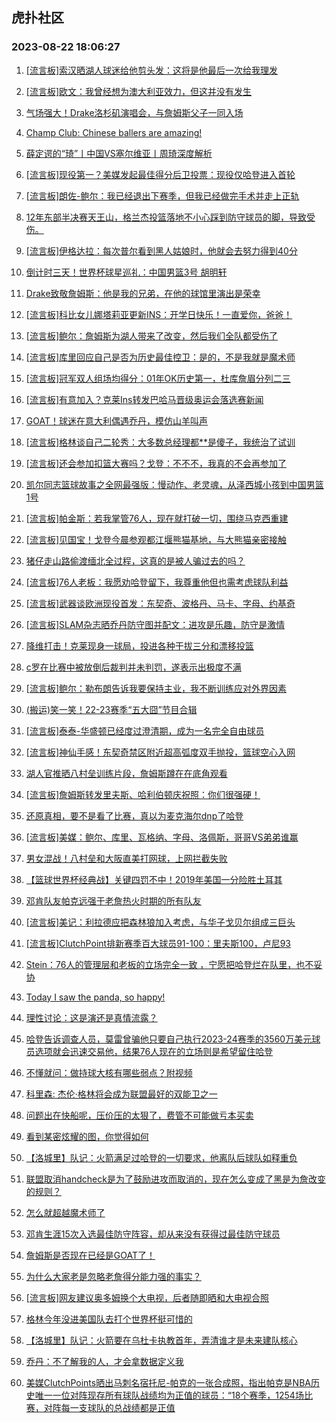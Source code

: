## 虎扑社区 
### 2023-08-22 18:06:27

1. [[流言板]索汉晒湖人球迷给他剪头发：这将是他最后一次给我理发](https://bbs.hupu.com/61783711.html)

2. [[流言板]欧文：我曾经想为澳大利亚效力，但这并没有发生](https://bbs.hupu.com/61781657.html)

3. [气场强大！Drake洛杉矶演唱会，与詹姆斯父子一同入场](https://bbs.hupu.com/61783417.html)

4. [Champ Club: Chinese ballers are amazing!](https://bbs.hupu.com/61781964.html)

5. [薛定谔的“琦”丨中国VS塞尔维亚丨周琦深度解析](https://bbs.hupu.com/61780629.html)

6. [[流言板]现役第一？美媒发起最佳得分后卫投票：现役仅哈登进入首轮](https://bbs.hupu.com/61785435.html)

7. [[流言板]朗佐-鲍尔：我已经退出下赛季，但我已经做完手术并走上正轨](https://bbs.hupu.com/61779248.html)

8. [12年东部半决赛天王山，格兰杰投篮落地不小心踩到防守球员的脚，导致受伤。](https://bbs.hupu.com/61782744.html)

9. [[流言板]伊格达拉：每次普尔看到黑人姑娘时，他就会去努力得到40分](https://bbs.hupu.com/61780379.html)

10. [倒计时三天！世界杯球星巡礼：中国男篮3号 胡明轩](https://bbs.hupu.com/61781713.html)

11. [Drake致敬詹姆斯：他是我的兄弟，在他的球馆里演出是荣幸](https://bbs.hupu.com/61785480.html)

12. [[流言板]科比女儿娜塔莉亚更新INS：开学日快乐！一直爱你，爸爸！](https://bbs.hupu.com/61784900.html)

13. [[流言板]鲍尔：詹姆斯为湖人带来了改变，然后我们全队都受伤了](https://bbs.hupu.com/61780471.html)

14. [[流言板]库里回应自己是否为历史最佳控卫：是的，不是我就是魔术师](https://bbs.hupu.com/61779514.html)

15. [[流言板]冠军双人组场均得分：01年OK历史第一，杜库詹眉分列二三](https://bbs.hupu.com/61780999.html)

16. [[流言板]有意加入？克莱Ins转发巴哈马晋级奥运会落选赛新闻](https://bbs.hupu.com/61780740.html)

17. [GOAT！球迷在意大利偶遇乔丹，模仿山羊叫声](https://bbs.hupu.com/61779462.html)

18. [[流言板]格林谈自己二轮秀：大多数总经理都**是傻子，我统治了试训](https://bbs.hupu.com/61783281.html)

19. [[流言板]还会参加扣篮大赛吗？戈登：不不不，我真的不会再参加了](https://bbs.hupu.com/61782795.html)

20. [凯尔同志篮球故事之全网最强版：慢动作、老灵魂，从泽西城小孩到中国男篮1号](https://bbs.hupu.com/61779561.html)

21. [[流言板]帕金斯：若我掌管76人，现在就打破一切，围绕马克西重建](https://bbs.hupu.com/61783701.html)

22. [[流言板]见国宝！戈登今晨参观都江堰熊猫基地，与大熊猫亲密接触](https://bbs.hupu.com/61784242.html)

23. [猪仔走山路偷渡缅北全过程，这真的是被人骗过去的吗？](https://bbs.hupu.com/61783028.html)

24. [[流言板]76人老板：我愿劝哈登留下，我尊重他但也需考虑球队利益](https://bbs.hupu.com/61780371.html)

25. [[流言板]武器谈欧洲现役首发：东契奇、波格丹、马卡、字母、约基奇](https://bbs.hupu.com/61785731.html)

26. [[流言板]SLAM杂志晒乔丹防守图并配文：进攻是乐趣，防守是激情](https://bbs.hupu.com/61783863.html)

27. [降维打击！克莱现身一球局，投进各种干拔三分和漂移投篮](https://bbs.hupu.com/61780480.html)

28. [c罗在比赛中被放倒后裁判并未判罚，遂表示出极度不满](https://bbs.hupu.com/61781823.html)

29. [[流言板]鲍尔：勒布朗告诉我要保持主业，我不断训练应对外界因素](https://bbs.hupu.com/61779833.html)

30. [(搬运)笑一笑！22-23赛季“五大囧”节目合辑](https://bbs.hupu.com/61781729.html)

31. [[流言板]泰泰-华盛顿已经度过澄清期，成为一名完全自由球员](https://bbs.hupu.com/61781296.html)

32. [[流言板]神仙手感！东契奇禁区附近超高弧度双手抛投，篮球空心入网](https://bbs.hupu.com/61780494.html)

33. [湖人官推晒八村垒训练片段，詹姆斯蹲在在底角观看](https://bbs.hupu.com/61779077.html)

34. [[流言板]詹姆斯转发里夫斯、哈利伯顿庆祝照：你们很强硬！](https://bbs.hupu.com/61779524.html)

35. [还原真相，要不是看了比赛，真以为麦克海尔dnp了哈登](https://bbs.hupu.com/61782660.html)

36. [[流言板]美媒：鲍尔、库里、瓦格纳、字母、洛佩斯，哥哥VS弟弟谁赢](https://bbs.hupu.com/61779048.html)

37. [男女混战！八村垒和大阪直美打网球，上网拦截失败](https://bbs.hupu.com/61779546.html)

38. [【篮球世界杯经典战】关键四罚不中！2019年美国一分险胜土耳其](https://bbs.hupu.com/61785772.html)

39. [邓肯队友帕克远强于老詹热火时期的所有队友](https://bbs.hupu.com/61785720.html)

40. [[流言板]美记：利拉德应把森林狼加入考虑，与华子戈贝尔组成三巨头](https://bbs.hupu.com/61780201.html)

41. [[流言板]ClutchPoint排新赛季百大球员91-100：里夫斯100，卢尼93](https://bbs.hupu.com/61780392.html)

42. [Stein：76人的管理层和老板的立场完全一致 ，宁愿把哈登烂在队里，也不妥协](https://bbs.hupu.com/61781465.html)

43. [Today I saw the panda, so happy!](https://bbs.hupu.com/61781621.html)

44. [理性讨论：这是演还是真情流露？](https://bbs.hupu.com/61785737.html)

45. [哈登告诉调查人员，莫雷曾骗他只要自己执行2023-24赛季的3560万美元球员选项就会迅速交易他，结果76人现在的立场则是希望留住哈登](https://bbs.hupu.com/61778875.html)

46. [不懂就问：做持球大核有哪些弱点？附视频](https://bbs.hupu.com/61784156.html)

47. [科里森: 杰伦·格林将会成为联盟最好的双能卫之一](https://bbs.hupu.com/61784196.html)

48. [问题出在快船呢，压价压的太狠了，费管不可能做亏本买卖](https://bbs.hupu.com/61784635.html)

49. [看到某密炫耀的图，你觉得如何](https://bbs.hupu.com/61784564.html)

50. [【洛城里】队记：火箭满足过哈登的一切要求，他离队后球队如释重负](https://bbs.hupu.com/61779124.html)

51. [联盟取消handcheck是为了鼓励进攻而取消的，现在怎么变成了黑是为詹改变的规则？](https://bbs.hupu.com/61784809.html)

52. [怎么就超越魔术师了](https://bbs.hupu.com/61781331.html)

53. [邓肯生涯15次入选最佳防守阵容，却从来没有获得过最佳防守球员](https://bbs.hupu.com/61785445.html)

54. [詹姆斯是否现在已经是GOAT了！](https://bbs.hupu.com/61785444.html)

55. [为什么大家老是忽略老詹得分能力强的事实？](https://bbs.hupu.com/61782765.html)

56. [[流言板]网友建议奥多姆换个大电视，后者随即晒和大电视合照](https://bbs.hupu.com/61779180.html)

57. [格林今年没进美国队去打个世界杯挺可惜的](https://bbs.hupu.com/61785177.html)

58. [【洛城里】队记：火箭要在乌杜卡执教首年，弄清谁才是未来建队核心](https://bbs.hupu.com/61782574.html)

59. [乔丹：不了解我的人，才会拿数据定义我](https://bbs.hupu.com/61780050.html)

60. [美媒ClutchPoints晒出马刺名宿托尼-帕克的一张合成照，指出帕克是NBA历史唯一一位对阵现存所有球队战绩均为正值的球员：“18个赛季，1254场比赛，对阵每一支球队的总战绩都是正值](https://bbs.hupu.com/61785524.html)

